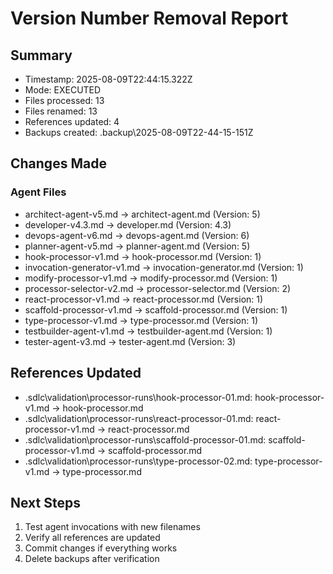 # Version Number Removal Report

## Summary

- Timestamp: 2025-08-09T22:44:15.322Z
- Mode: EXECUTED
- Files processed: 13
- Files renamed: 13
- References updated: 4
- Backups created: .backup\2025-08-09T22-44-15-151Z

## Changes Made

### Agent Files

- architect-agent-v5.md → architect-agent.md (Version: 5)
- developer-v4.3.md → developer.md (Version: 4.3)
- devops-agent-v6.md → devops-agent.md (Version: 6)
- planner-agent-v5.md → planner-agent.md (Version: 5)
- hook-processor-v1.md → hook-processor.md (Version: 1)
- invocation-generator-v1.md → invocation-generator.md (Version: 1)
- modify-processor-v1.md → modify-processor.md (Version: 1)
- processor-selector-v2.md → processor-selector.md (Version: 2)
- react-processor-v1.md → react-processor.md (Version: 1)
- scaffold-processor-v1.md → scaffold-processor.md (Version: 1)
- type-processor-v1.md → type-processor.md (Version: 1)
- testbuilder-agent-v1.md → testbuilder-agent.md (Version: 1)
- tester-agent-v3.md → tester-agent.md (Version: 3)

## References Updated

- .sdlc\validation\processor-runs\hook-processor-01.md: hook-processor-v1.md → hook-processor.md
- .sdlc\validation\processor-runs\react-processor-01.md: react-processor-v1.md → react-processor.md
- .sdlc\validation\processor-runs\scaffold-processor-01.md: scaffold-processor-v1.md → scaffold-processor.md
- .sdlc\validation\processor-runs\type-processor-02.md: type-processor-v1.md → type-processor.md

## Next Steps

1. Test agent invocations with new filenames
2. Verify all references are updated
3. Commit changes if everything works
4. Delete backups after verification
